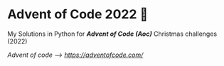 # Advent of Code 2022 🎅

My Solutions in Python for _**Advent of Code (Aoc)**_ Christmas challenges (2022)

_Advent of code --> https://adventofcode.com/_


